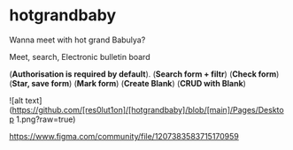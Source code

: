 # hotgrandbaby
Wanna meet with hot grand Babulya?

Meet, search, Electronic bulletin board

(**Authorisation is required by default**).
(**Search form + filtr**)
(**Check form**)
(**Star, save form**)
(**Mark form**)
(**Create Blank**)
(**CRUD with Blank**)

![alt text](https://github.com/[res0lut1on]/[hotgrandbaby]/blob/[main]/Pages/Desktop 1.png?raw=true)



https://www.figma.com/community/file/1207383583715170959
